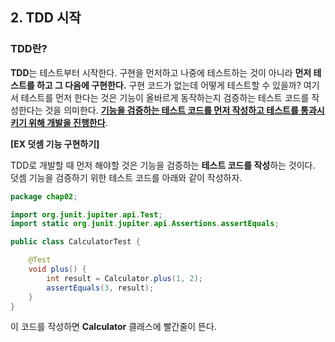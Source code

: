 ## 2. TDD 시작



### TDD란?

**TDD**는 테스트부터 시작한다. 구현을 먼저하고 나중에 테스트하는 것이 아니라 **먼저 테스트를 하고 그 다음에 구현한다.** 구현 코드가 없는데 어떻게 테스트할 수 있을까? 여기서 테스트를 먼저 한다는 것은 기능이 올바르게 동작하는지 검증하는 테스트 코드를 작성한다는 것을 의미한다. **<u>기능을 검증하는 테스트 코드를 먼저 작성하고 테스트를 통과시키기 위해 개발을 진행한다</u>**. 



**[EX 덧셈 기능 구현하기]**

TDD로 개발할 때 먼저 해야할 것은 기능을 검증하는 **테스트 코드를 작성**하는 것이다. 덧셈 기능을 검증하기 위한 테스트 코드를 아래와 같이 작성하자.

```java
package chap02;

import org.junit.jupiter.api.Test;
import static org.junit.jupiter.api.Assertions.assertEquals;

public class CalculatorTest {

    @Test
    void plus() {
        int result = Calculator.plus(1, 2);
        assertEquals(3, result);
    }
}
```



이 코드를 작성하면 **Calculator** 클래스에 빨간줄이 뜬다. 

